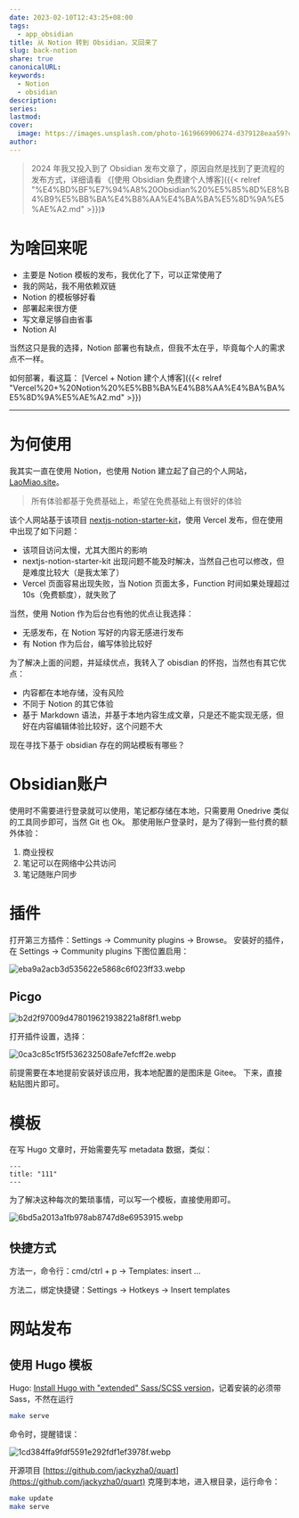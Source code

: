 ```yaml
---
date: 2023-02-10T12:43:25+08:00
tags:
  - app_obsidian
title: 从 Notion 转到 Obsidian，又回来了
slug: back-notion
share: true
canonicalURL: 
keywords:
  - Notion
  - obsidian
description: 
series: 
lastmod: 
cover:
  image: https://images.unsplash.com/photo-1619669906274-d379128eaa59?crop=entropy&cs=tinysrgb&fit=max&fm=webp&ixid=M3wzNjAwOTd8MHwxfHNlYXJjaHw0MHx8Y2lyY2xlfGVufDB8MHx8fDE3MDYyNDQ2MjF8MA&ixlib=rb-4.0.3&q=80&w=7200
author: 
---
```



> 2024 年我又投入到了 Obsidian 发布文章了，原因自然是找到了更流程的发布方式，详细请看 《[使用 Obsidian 免费建个人博客]({{< relref "%E4%BD%BF%E7%94%A8%20Obsidian%20%E5%85%8D%E8%B4%B9%E5%BB%BA%E4%B8%AA%E4%BA%BA%E5%8D%9A%E5%AE%A2.md" >}})》
# 为啥回来呢

- 主要是 Notion 模板的发布，我优化了下，可以正常使用了
- 我的网站，我不用依赖双链
- Notion 的模板够好看
- 部署起来很方便
- 写文章足够自由省事
- Notion AI

当然这只是我的选择，Notion 部署也有缺点，但我不太在乎，毕竟每个人的需求点不一样。

如何部署，看这篇： [Vercel + Notion 建个人博客]({{< relref "Vercel%20+%20Notion%20%E5%BB%BA%E4%B8%AA%E4%BA%BA%E5%8D%9A%E5%AE%A2.md" >}})

---

# 为何使用

我其实一直在使用 Notion，也使用 Notion 建立起了自己的个人网站，[LaoMiao.site](https://laomiao.site/)。

> 所有体验都基于免费基础上，希望在免费基础上有很好的体验


该个人网站基于该项目 [nextjs-notion-starter-kit]([https://github.com/transitive-bullshit/nextjs-notion-starter-kit](https://github.com/transitive-bullshit/nextjs-notion-starter-kit))，使用 Vercel 发布，但在使用中出现了如下问题：

- 该项目访问太慢，尤其大图片的影响
- nextjs-notion-starter-kit 出现问题不能及时解决，当然自己也可以修改，但是难度比较大（是我太笨了）
- Vercel 页面容易出现失败，当 Notion 页面太多，Function 时间如果处理超过 10s（免费额度），就失败了

当然，使用 Notion 作为后台也有他的优点让我选择：

- 无感发布，在 Notion 写好的内容无感进行发布
- 有 Notion 作为后台，编写体验比较好

为了解决上面的问题，并延续优点，我转入了 obisdian 的怀抱，当然也有其它优点：

- 内容都在本地存储，没有风险
- 不同于 Notion 的其它体验
- 基于 Markdown 语法，并基于本地内容生成文章，只是还不能实现无感，但好在内容编辑体验比较好，这个问题不大

现在寻找下基于 obsidian 存在的网站模板有哪些？

# Obsidian账户

使用时不需要进行登录就可以使用，笔记都存储在本地，只需要用 Onedrive 类似的工具同步即可，当然 Git 也 Ok。
那使用账户登录时，是为了得到一些付费的额外体验：

1. 商业授权
2. 笔记可以在网络中公共访问
3. 笔记随账户同步

# 插件

打开第三方插件：Settings -> Community plugins -> Browse。
安装好的插件，在 Settings -> Community plugins 下图位置启用：

![eba9a2acb3d535622e5868c6f023ff33.webp](/images/eba9a2acb3d535622e5868c6f023ff33.webp)

## Picgo

![b2d2f97009d478019621938221a8f8f1.webp](/images/b2d2f97009d478019621938221a8f8f1.webp)

打开插件设置，选择：

![0ca3c85c1f5f536232508afe7efcff2e.webp](/images/0ca3c85c1f5f536232508afe7efcff2e.webp)

前提需要在本地提前安装好该应用，我本地配置的是图床是 Gitee。
下来，直接粘贴图片即可。

# 模板

在写 Hugo 文章时，开始需要先写 metadata 数据，类似：

```
---
title: "111"
---
```

为了解决这种每次的繁琐事情，可以写一个模板，直接使用即可。

![6bd5a2013a1fb978ab8747d8e6953915.webp](/images/6bd5a2013a1fb978ab8747d8e6953915.webp)

## 快捷方式

方法一，命令行：cmd/ctrl + p -> Templates: insert ...

方法二，绑定快捷键：Settings -> Hotkeys -> Insert templates

# 网站发布

## 使用 Hugo 模板

Hugo: [Install Hugo with "extended" Sass/SCSS version](https://gohugo.io/getting-started/installing/)，记着安装的必须带 Sass，不然在运行

```bash
make serve
```

命令时，提醒错误：

![1cd384ffa9fdf5591e292fdf1ef3978f.webp](/images/1cd384ffa9fdf5591e292fdf1ef3978f.webp)

开源项目 [https://github.com/jackyzha0/quart](https://github.com/jackyzha0/quart) 克隆到本地，进入根目录，运行命令：

```bash
make update
make serve
```